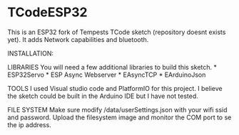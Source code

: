 # TCodeESP32
This is an ESP32 fork of Tempests TCode sketch (repository doesnt exists yet). It adds Network capabilities and bluetooth.

INSTALLATION:

  LIBRARIES 
    You will need a few additional libraries to build this sketch.
    * ESP32Servo
    * ESP Async Webserver
    * EAsyncTCP
    * EArduinoJson
    
  TOOLS
    I used Visual studio code and PlatformIO for this project.
    I believe the sketch could be built in the Arduino IDE but I have not tested.
    
  FILE SYSTEM
    Make sure modify /data/userSettings.json with your wifi ssid and password.
    Upload the filesystem image and monitor the COM port to se the ip address.
